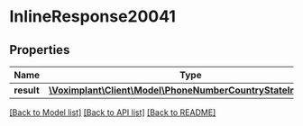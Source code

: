 # InlineResponse20041

## Properties
Name | Type | Description | Notes
------------ | ------------- | ------------- | -------------
**result** | [**\Voximplant\Client\Model\PhoneNumberCountryStateInfoType[]**](PhoneNumberCountryStateInfoType.md) |  | [optional] 

[[Back to Model list]](../README.md#documentation-for-models) [[Back to API list]](../README.md#documentation-for-api-endpoints) [[Back to README]](../README.md)


